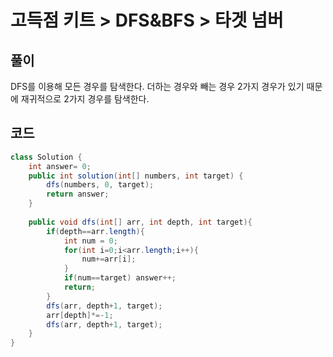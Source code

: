 # 고득점 키트 > DFS&BFS > 타겟 넘버



## 풀이

DFS를 이용해 모든 경우를 탐색한다. 더하는 경우와 빼는 경우 2가지 경우가 있기 때문에 재귀적으로 2가지 경우를 탐색한다.



## 코드

```java
class Solution {
    int answer= 0;
    public int solution(int[] numbers, int target) {
        dfs(numbers, 0, target);
        return answer;
    }
    
    public void dfs(int[] arr, int depth, int target){
        if(depth==arr.length){
            int num = 0;
            for(int i=0;i<arr.length;i++){
                num+=arr[i];
            }
            if(num==target) answer++;
            return;
        }
        dfs(arr, depth+1, target);
        arr[depth]*=-1;
        dfs(arr, depth+1, target);
    }
}
```


